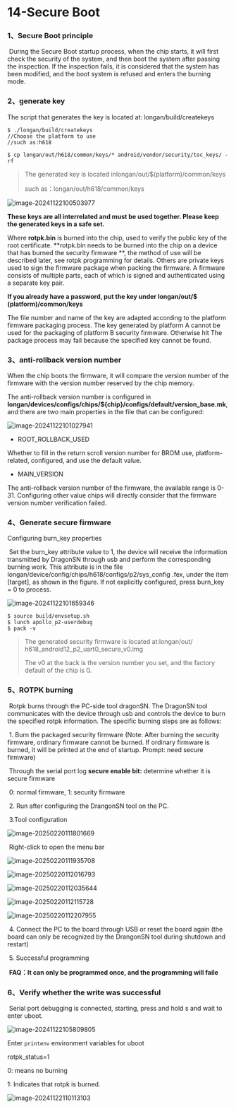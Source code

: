 # 14-Secure Boot  

### 1、Secure Boot principle

​	During the Secure Boot startup process, when the chip starts, it will first check the security of the system, and then boot the system after passing the inspection. If the inspection fails, it is considered that the system has been modified, and the boot system is refused and enters the burning mode.



### 2、generate key

The script that generates the key is located at: longan/build/createkeys   

```
$ ./longan/build/createkeys 
//Choose the platform to use 
//such as:h618

$ cp longan/out/h618/common/keys/* android/vendor/security/toc_keys/ -rf
```

> The generated key is located inlongan/out/$(platform)/common/keys 
>
> such as：longan/out/h618/common/keys 

![image-20241122100503977](http://tanzhtanzh.oss-cn-shenzhen.aliyuncs.com/img/image-20241122100503977.png)

**These keys are all interrelated and must be used together. Please keep the generated keys in a safe set.**  

Where  **rotpk.bin** is burned into the chip, used to verify the public key of the root certificate. **rotpk.bin needs to be burned into the chip on a device that has burned the security firmware **, the method of use will be described later, see rotpk programming for details. Others are private keys used to sign the firmware package when packing the firmware. A firmware consists of multiple parts, each of which is signed and authenticated using a separate key pair.



**If you already have a password, put the key under longan/out/$ (platform)/common/keys**

The file number and name of the key are adapted according to the platform firmware packaging process. The key generated by platform A cannot be used for the packaging of platform B security firmware. Otherwise hit
The package process may fail because the specified key cannot be found.



### 3、anti-rollback version number

When the chip boots the firmware, it will compare the version number of the firmware with the version number reserved by the chip memory.

The anti-rollback version number is configured in **longan/devices/configs/chips/${chip}/configs/default/version_base.mk**, and there are two main properties in the file that can be configured:

![image-20241122101027941](http://tanzhtanzh.oss-cn-shenzhen.aliyuncs.com/img/image-20241122101027941.png)

- ROOT_ROLLBACK_USED

Whether to fill in the return scroll version number for BROM use, platform-related, configured, and use the default value.

- MAIN_VERSION

The anti-rollback version number of the firmware, the available range is 0-31. Configuring other value chips will directly consider that the firmware version number verification failed.



### 4、Generate secure firmware

Configuring burn_key properties  

​	Set the burn_key attribute value to 1, the device will receive the information transmitted by DragonSN through usb and perform the corresponding burning work. This attribute is in the file longan/device/config/chips/h618/configs/p2/sys_config .fex, under the item [target], as shown in the figure. If not explicitly configured, press burn_key = 0 to process.  

![image-20241122101659346](http://tanzhtanzh.oss-cn-shenzhen.aliyuncs.com/img/image-20241122101659346.png)

```
$ source build/envsetup.sh
$ lunch apollo_p2-userdebug
$ pack -v
```

> The generated security firmware is located at:longan/out/  h618_android12_p2_uart0_secure_v0.img 
>
> The v0 at the back is the version number you set, and the factory default of the chip is 0.



### 5、ROTPK burning

​	Rotpk burns through the PC-side tool dragonSN. The DragonSN tool communicates with the device through usb and controls the device to burn the specified rotpk information. The specific burning steps are as follows:  

​	1. Burn the packaged security firmware (Note: After burning the security firmware, ordinary firmware cannot be burned. If ordinary firmware is burned, it will be printed at the end of startup. Prompt: need secure firmware)

​	Through the serial port log **secure enable bit:** determine whether it is secure firmware

​	0: normal firmware, 1: security firmware

​	2. Run after configuring the DrangonSN tool on the PC.  

​	3.Tool configuration

![image-20250220111801669](http://tanzhtanzh.oss-cn-shenzhen.aliyuncs.com/img/image-20250220111801669.png)

​							Right-click to open the menu bar

![image-20250220111935708](http://tanzhtanzh.oss-cn-shenzhen.aliyuncs.com/img/image-20250220111935708.png)

![image-20250220112016793](http://tanzhtanzh.oss-cn-shenzhen.aliyuncs.com/img/image-20250220112016793.png)

![image-20250220112035644](http://tanzhtanzh.oss-cn-shenzhen.aliyuncs.com/img/image-20250220112035644.png)

![image-20250220112115728](http://tanzhtanzh.oss-cn-shenzhen.aliyuncs.com/img/image-20250220112115728.png)

![image-20250220112207955](http://tanzhtanzh.oss-cn-shenzhen.aliyuncs.com/img/image-20250220112207955.png)

​		4. Connect the PC to the board through USB or reset the board again (the board can only be recognized by the DrangonSN tool during shutdown and restart)

​		5. Successful programming

​	**FAQ：It can only be programmed once, and the programming will faile**

### 6、Verify whether the write was successful

​	Serial port debugging is connected, starting, press and hold s and wait to enter uboot.

![image-20241122105809805](http://tanzhtanzh.oss-cn-shenzhen.aliyuncs.com/img/image-20241122105809805.png)

Enter `printenv` environment variables for uboot 

rotpk_status=1

0: means no burning

1: Indicates that rotpk is burned.

![image-20241122110113103](http://tanzhtanzh.oss-cn-shenzhen.aliyuncs.com/img/image-20241122110113103.png)